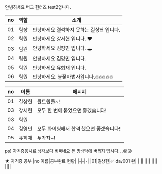 안녕하세요 버그 헌터즈 test2입니다.

|no|역할|소개|
|-|-|-|
|01|팀장|안녕하세요 결석하지 못하는 길상현 입니다.|
|02|팀원|안녕하세요 강서현 입니다. ♥|
|03|팀원|안녕하세요 김정민 입니다. 🕳|
|04|팀원|안녕하세요 김영민 입니다.|
|05|팀원|안녕하세요 유희재 입니다.|
|06|팀원|안녕하세요. 불꽃마법사입니다.🔥🔥🔥🔥🔥 |  


|no|이름|메시지|
|-|-|-|
|01|길상현|원트원클~!|
|03|강서현|모두 한 번에 붙었으면 좋겠습니다!|
|03|팀원||
|04|김영민|모두 화이팅해서 합격 했으면 좋겠습니다!!|
|05|유희재|두가자~!|


ps) 자격증응시료 생각보다 비싸네요 돈 땅바닥에 버리지 맙시다....😥😥



★ 자격증 공부
|no|이름|공부완료 현황|
|-|-|-|
|01|길상현|✅ day001 완|
||||
||||
||||
||||


